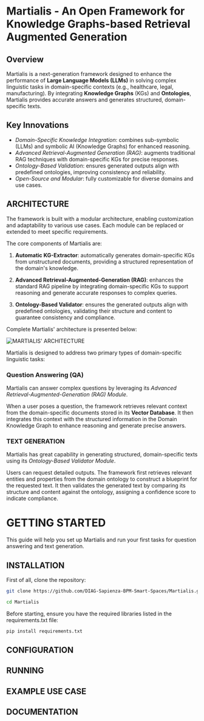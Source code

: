 # Martialis - An Open Framework for Knowledge Graphs-based Retrieval Augmented Generation
## Overview
Martialis is a next-generation framework designed to enhance the performance of **Large Language Models (LLMs)** in solving complex linguistic tasks in domain-specific contexts (e.g., healthcare, legal, manufacturing). By integrating **Knowledge Graphs** (KGs) and **Ontologies**, Martialis provides accurate answers and generates structured, domain-specific texts.

## Key Innovations
* _Domain-Specific Knowledge Integration_: combines sub-symbolic (LLMs) and symbolic AI (Knowledge Graphs) for enhanced reasoning.
* _Advanced Retrieval-Augmented Generation (RAG)_: augments traditional RAG techniques with domain-specific KGs for precise responses.
* _Ontology-Based Validation_: ensures generated outputs align with predefined ontologies, improving consistency and reliability.
* _Open-Source and Modular_: fully customizable for diverse domains and use cases.

## ARCHITECTURE
The framework is built with a modular architecture, enabling customization and adaptability to various use cases. Each module can be replaced or extended to meet specific requirements.

The core components of Martialis are:

1. **Automatic KG-Extractor**: automatically generates domain-specific KGs from unstructured documents, providing a structured representation of the domain's knowledge.

2. **Advanced Retrieval-Augmented-Generation (RAG)**: enhances the standard RAG pipeline by integrating domain-specific KGs to support reasoning and generate accurate responses to complex queries.

3. **Ontology-Based Validator**: ensures the generated outputs align with predefined ontologies, validating their structure and content to guarantee consistency and compliance.

Complete Martialis' architecture is presented below:

![MARTIALIS' ARCHITECTURE](https://github.com/user-attachments/assets/4fd06701-728f-44aa-b5b0-61d0dbf2ef87)

Martialis is designed to address two primary types of domain-specific linguistic tasks:

### Question Answering (QA)
Martialis can answer complex questions by leveraging its *Advanced Retrieval-Augmented-Generation (RAG) Module*.

When a user poses a question, the framework retrieves relevant context from the domain-specific documents stored in its **Vector Database**.
It then integrates this context with the structured information in the Domain Knowledge Graph to enhance reasoning and generate precise answers.

### TEXT GENERATION
Martialis has great capability in generating structured, domain-specific texts using its *Ontology-Based Validator Module*.

Users can request detailed outputs. The framework first retrieves relevant entities and properties from the domain ontology to construct a blueprint for the requested text. It then validates the generated text by comparing its structure and content against the ontology, assigning a confidence score to indicate compliance.

# GETTING STARTED
This guide will help you set up Martialis and run your first tasks for question answering and text generation.

## INSTALLATION
First of all, clone the repository:


```bash
git clone https://github.com/DIAG-Sapienza-BPM-Smart-Spaces/Martialis.git
```

```bash
cd Martialis
```

Before starting, ensure you have the required libraries listed in the requirements.txt file:

```bash
pip install requirements.txt
```






## CONFIGURATION

## RUNNING

## EXAMPLE USE CASE

## DOCUMENTATION
